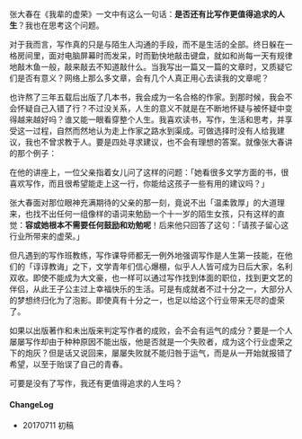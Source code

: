 张大春在《我辈的虚荣》一文中有这么一句话：**是否还有比写作更值得追求的人生**？我也在思考这个问题。

对于我而言，写作真的只是与陌生人沟通的手段，而不是生活的全部。终日躲在一格房间里，面对电脑屏幕时而发呆，时而勤快地敲击键盘，就如和尚每一天有规律地敲木鱼一般，敲来敲去不知道敲什么。当我写出一篇又一篇的文章时，又质疑它们是否有意义？网络上那么多文章，会有几个人真正用心去读我的文章呢？

也许熬了三年五载后出版了几本书，我会成为一名合格的作家。到那时候，我会不会怀疑自己入错了行？不过没关系，人生的意义不就是在不断地怀疑与被怀疑中变得越来越好吗？谁又能一眼看穿整个人生。我喜欢读书，写作，生活和思考，并享受这一过程，自然而然地认为走上作家之路水到渠成。可做选择时没有人给我建议，我也不曾求教于人。要是四处寻求建议，也不会有理想的答案。就像张大春讲的那个例子：

在他的讲座上，一位父亲指着女儿问了这样的问题：「她看很多文学方面的书，很喜欢写作，而且很希望能走上这一行，你能给这孩子一些有用的建议吗？」 

张大春面对那位眼神充满期待的父亲的那一刻，竟说不出「温柔敦厚」的大道理来，也找不出任何一组像样的语词来勉励一个十一岁的陌生女孩，只有这样的直觉：**容或她根本不需要任何鼓励和劝勉呢**！后来他只回答了这句：「请孩子留心这行业所带来的虚荣。」

但凡遇到的写作班教练，写作课导师都无一例外地强调写作是人生第一技能，在他们的「谆谆教诲」之下，文学青年们信心爆棚，似乎人人皆可成为日后大家，名利双收。即使不能成为大文豪，也一样可以通过写作找到体面的职位，找到更文艺的伴侣，从此王子公主过上幸福快乐的生活。可是有成就者不过十分之一，大部分人的梦想终归化为了泡影。即使真有十分之一，也足以给这个行业带来无尽的虚荣了。

如果以出版著作和未出版来判定写作者的成败，会不会有运气的成分？要是一个人屡屡写作却由于种种原因不能出版，他是否就是一个失败者，成为这个行业虚荣之下的炮灰？但是话又说回来，屡屡失败就不能归咎于运气，而是从一开始就报错了希望，以至于贻误了自己的青春。

可要是没有了写作，我还有更值得追求的人生吗？

#### **ChangeLog**
- 20170711  初稿
